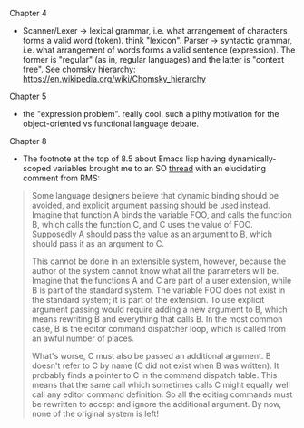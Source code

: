 Chapter 4
- Scanner/Lexer -> lexical grammar, i.e. what arrangement of characters forms a valid word (token). think "lexicon". Parser -> syntactic grammar, i.e. what arrangement of words forms a valid sentence (expression). The former is "regular" (as in, regular languages) and the latter is "context free". See chomsky hierarchy: https://en.wikipedia.org/wiki/Chomsky_hierarchy

Chapter 5
- the "expression problem". really cool. such a pithy motivation for the object-oriented vs functional language debate.

Chapter 8
- The footnote at the top of 8.5 about Emacs lisp having dynamically-scoped variables brought me to an SO [thread](https://stackoverflow.com/questions/3786033/how-to-live-with-emacs-lisp-dynamic-scoping) with an elucidating comment from RMS:

> Some language designers believe that dynamic binding should be avoided, and explicit argument passing should be used instead. Imagine that function A binds the variable FOO, and calls the function B, which calls the function C, and C uses the value of FOO. Supposedly A should pass the value as an argument to B, which should pass it as an argument to C.
>
> This cannot be done in an extensible system, however, because the author of the system cannot know what all the parameters will be. Imagine that the functions A and C are part of a user extension, while B is part of the standard system. The variable FOO does not exist in the standard system; it is part of the extension. To use explicit argument passing would require adding a new argument to B, which means rewriting B and everything that calls B. In the most common case, B is the editor command dispatcher loop, which is called from an awful number of places.
>
> What's worse, C must also be passed an additional argument. B doesn't refer to C by name (C did not exist when B was written). It probably finds a pointer to C in the command dispatch table. This means that the same call which sometimes calls C might equally well call any editor command definition. So all the editing commands must be rewritten to accept and ignore the additional argument. By now, none of the original system is left!